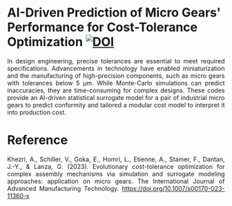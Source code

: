 # 
<h1>AI-Driven Prediction of Micro Gears' Performance for Cost-Tolerance Optimization  <a href="https://zenodo.org/badge/latestdoi/626026336"><img src="https://zenodo.org/badge/626026336.svg" alt="DOI"></a> </h1>

<p align="justify">
In design engineering, precise tolerances are essential to meet required specifications. Advancements in technology have enabled miniaturization and the manufacturing of high-precision components, such as micro gears with tolerances below 5 μm. While Monte-Carlo simulations can predict inaccuracies, they are time-consuming for complex designs. These codes provide an AI-driven statistical surrogate model for a pair of industrial micro gears to predict conformity and tailored a modular cost model to interpret it into production cost.</p>

<h1>Reference </h1>
<p align="justify">
Khezri, A., Schiller, V., Goka, E., Homri, L., Etienne, A., Stamer, F., Dantan, J.-Y., & Lanza, G. (2023). Evolutionary cost-tolerance optimization for complex assembly mechanisms via simulation and surrogate modeling approaches: application on micro gears. The International Journal of Advanced Manufacturing Technology. <a href="https://doi.org/10.1007/s00170-023-11360-x">https://doi.org/10.1007/s00170-023-11360-x</a></p>


